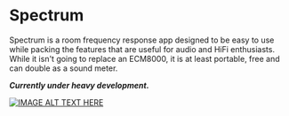 # Spectrum

Spectrum is a room frequency response app designed to be easy to use while packing the features that are useful for audio and HiFi enthusiasts. While it isn't going to replace an ECM8000, it is at least portable, free and can double as a sound meter. 

***Currently under heavy development.***

[![IMAGE ALT TEXT HERE](https://img.youtube.com/vi/7Q6fEFVaRY4/0.jpg)](https://www.youtube.com/watch?v=7Q6fEFVaRY4)

